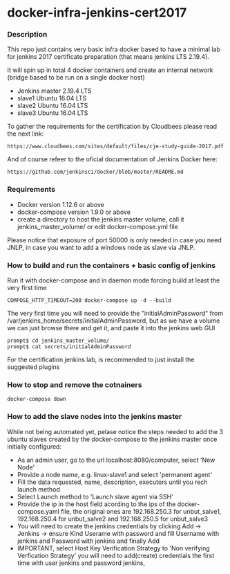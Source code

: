 # docker-infra-jenkins-cert2017

### Description

This repo just contains very basic infra docker based to have a minimal lab for jenkins 2017 certificate preparation (that means jenkins LTS 2.19.4).

It will spin up in total 4 docker containers and create an internal network (bridge based to be run on a single docker host)

* Jenkins master 2.19.4 LTS
* slave1 Ubuntu 16.04 LTS 
* slave2 Ubuntu 16.04 LTS
* slave3 Ubuntu 16.04 LTS

To gather the requirements for the certification by Cloudbees please read the next link:
```
https://www.cloudbees.com/sites/default/files/cje-study-guide-2017.pdf
```
And of course refeer to the oficial documentation of Jenkins Docker here:
```
https://github.com/jenkinsci/docker/blob/master/README.md

```
### Requirements

* Docker version 1.12.6 or above
* docker-compose version 1.9.0 or above
* create a directory to host the jenkins master volume, call it jenkins_master_volume/ or edit docker-compose.yml file

Please notice that exposure of port 50000 is only needed in case you need JNLP, in case you want to add a windows node as slave via JNLP.

### How to build and run the containers + basic config of jenkins

Run it with docker-compose and in daemon mode forcing build at least the very first time
```
COMPOSE_HTTP_TIMEOUT=200 docker-compose up -d --build
```

The very first time you will need to provide the "initialAdminPassword" from /var/jenkins_home/secrets/initialAdminPassword, but as we have a volume we can just browse there and get it, and paste it into the jenkins web GUI

```
prompt$ cd jenkins_master_volume/
prompt$ cat secrets/initialAdminPassword 
```
For the certification jenkins lab, is recommended to just install the suggested plugins

### How to stop and remove the cotnainers
```
docker-compose down
```

### How to add the slave nodes into the jenkins master

While not being automated yet, pelase notice the steps needed to add the 3 ubuntu slaves created by the docker-compose to the jenkins master once initially configured:

* As an admin user, go to the url localhost:8080/computer, select 'New Node'
* Provide a node name, e.g. linux-slave1 and select 'permanent agent'
* Fill the data requested, name, description, executors until you rech launch method
* Select Launch method to 'Launch slave agent via SSH'
* Provide the ip in the host field acording to the ips of the docker-compose.yaml file, the original ones are 192.168.250.3 for unbut_salve1, 192.168.250.4 for unbut_salve2 and 192.168.250.5 for unbut_salve3
* You will need to create the jenkins credentials by clicking Add -> Jenkins -> ensure Kind Userame with password and fill Username with jenkins and Password with jenkins and finally Add
* IMPORTANT, select Host Key Verification Strategy to 'Non verifying Verfication Strategy'  you will need to add(create) credentials the first time with user jenkins and password jenkins,
